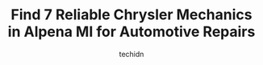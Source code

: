 ---
layout: ampstory
image: https://images.unsplash.com/photo-1574786577759-aebe09a843c6?ixlib=rb-4.0.3&ixid=MnwxMjA3fDB8MHxwaG90by1wYWdlfHx8fGVufDB8fHx8&auto=format&fit=crop&w=640&h=853&q=80
author: techidn
featured: false
description: Entrust your vehicle to the 7 best Chrysler Mechanic in Alpena MI, USA and experience the difference they can make. With their extensive knowledge, state-of-the-art facilities, and commitmen
title: Find 7 Reliable Chrysler Mechanics in Alpena MI for Automotive Repairs
cover:
   title: Find 7 Reliable Chrysler Mechanics in Alpena MI for Automotive Repairs
   subtitle: Rickpate
   background: https://images.unsplash.com/photo-1574786577759-aebe09a843c6?ixlib=rb-4.0.3&ixid=MnwxMjA3fDB8MHxwaG90by1wYWdlfHx8fGVufDB8fHx8&auto=format&fit=crop&w=640&h=853&q=80

pages: 
 - layout: thirds
   top: <h1>#1 R AUTO REPAIR LLC</h1>
   bottom: "<p>By far the best mechanic Ive ever used! He does a great job, his prices are fair and reasonable, he and the staff are all very nice and personable! He is always willing </p>"
   background: https://www.knot35.com/toplist/wp-content/uploads/2023/06/best-chrysler-mechanic-1-in-alpena-mi-1685842112.jpeg
   backgroundblur: true
 - layout: thirds
   top: <h1>#2 Bobs Muffler & Auto Repair</h1>
   bottom: "<p>2277 US-23 South, Alpena, MI 49707, United States</p>"
   background: https://www.knot35.com/toplist/wp-content/uploads/2023/06/best-chrysler-mechanic-2-in-alpena-mi-1685842112.jpeg
   cta:
      link: https://www.knot35.com/toplist/find-7-reliable-chrysler-mechanics-in-alpena-mi-for-automotive-repairs/
      text: Find 7 Reliable Chrysler Mechanics in Alpena MI for Automotive Repairs
 - layout: thirds
   top: <h1>#3 Walmart Auto Care Centers</h1>
   bottom: "<p>1180 M-32, Alpena, MI 49707, United States</p>"
   background: https://www.knot35.com/toplist/wp-content/uploads/2023/06/best-chrysler-mechanic-3-in-alpena-mi-1685842112.jpeg
   cta:
      link: https://www.knot35.com/toplist/find-7-reliable-chrysler-mechanics-in-alpena-mi-for-automotive-repairs/
      text: Find 7 Reliable Chrysler Mechanics in Alpena MI for Automotive Repairs
 - layout: thirds
   top: <h1>#4 AJS Auto Services & Repair Shop</h1>
   bottom: "<p>2089 US-23, Alpena, MI 49707, United States</p>"
   background: https://images.unsplash.com/photo-1557672172-298e090bd0f1?ixlib=rb-4.0.3&ixid=MnwxMjA3fDB8MHxwaG90by1wYWdlfHx8fGVufDB8fHx8&auto=format&fit=crop&w=640&h=853&q=80
   cta:
      link: https://www.knot35.com/toplist/find-7-reliable-chrysler-mechanics-in-alpena-mi-for-automotive-repairs/
      text: Find 7 Reliable Chrysler Mechanics in Alpena MI for Automotive Repairs
 - layout: thirds
   top: <h1>#5 Downtown 76</h1>
   bottom: "<p>201 E Chisholm St, Alpena, MI 49707, United States</p>"
   background: https://images.unsplash.com/photo-1531169509526-f8f1fdaa4a67?ixlib=rb-4.0.3&ixid=MnwxMjA3fDB8MHxwaG90by1wYWdlfHx8fGVufDB8fHx8&auto=format&fit=crop&w=640&h=853&q=80
   cta:
      link: https://www.knot35.com/toplist/find-7-reliable-chrysler-mechanics-in-alpena-mi-for-automotive-repairs/
      text: Find 7 Reliable Chrysler Mechanics in Alpena MI for Automotive Repairs
 - layout: thirds
   top: <h1>#6 Dicks Auto Services Llc</h1>
   bottom: "<p>2298 Diamond Point Rd, Alpena, MI 49707, United States</p>"
   background: https://images.unsplash.com/photo-1591393223703-56fe1347ac62?ixlib=rb-4.0.3&ixid=MnwxMjA3fDB8MHxwaG90by1wYWdlfHx8fGVufDB8fHx8&auto=format&fit=crop&w=640&h=853&q=80
   cta:
      link: https://www.knot35.com/toplist/find-7-reliable-chrysler-mechanics-in-alpena-mi-for-automotive-repairs/
      text: Find 7 Reliable Chrysler Mechanics in Alpena MI for Automotive Repairs
 - layout: thirds
   top: <h1>#7 J & S Auto Repair</h1>
   bottom: "<p>610 River St, Alpena, MI 49707, United States</p>"
   background: https://images.unsplash.com/photo-1533998839656-76f5e4b2bccb?ixlib=rb-4.0.3&ixid=MnwxMjA3fDB8MHxwaG90by1wYWdlfHx8fGVufDB8fHx8&auto=format&fit=crop&w=640&h=853&q=80
   cta:
      link: https://www.knot35.com/toplist/find-7-reliable-chrysler-mechanics-in-alpena-mi-for-automotive-repairs/
      text: Find 7 Reliable Chrysler Mechanics in Alpena MI for Automotive Repairs
 - layout: thirds
   middle: Continue reading...
   background: https://images.unsplash.com/photo-1540457036297-448b6b99e91c?ixlib=rb-4.0.3&ixid=MnwxMjA3fDB8MHxwaG90by1wYWdlfHx8fGVufDB8fHx8&auto=format&fit=crop&w=640&h=853&q=80
   cta:
      link: https://www.knot35.com/toplist/find-7-reliable-chrysler-mechanics-in-alpena-mi-for-automotive-repairs/
      text: Find 7 Reliable Chrysler Mechanics in Alpena MI for Automotive Repairs
      
---